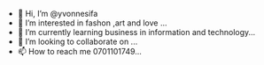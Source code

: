 - 👋 Hi, I’m @yvonnesifa
- 👀 I’m interested in  fashon ,art and love ...
- 🌱 I’m currently learning  business in information and technology...
- 💞️ I’m looking to collaborate on ...
- 📫 How to reach me  0701101749...

<!---
yvonnesifa/yvonnesifa is a ✨ special ✨ repository because its `README.md` (this file) appears on your GitHub profile.
You can click the Preview link to take a look at your changes.
--->
